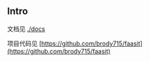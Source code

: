 ## Intro

文档见 [./docs](./docs)

项目代码见 [https://github.com/brody715/faasit](https://github.com/brody715/faasit)
